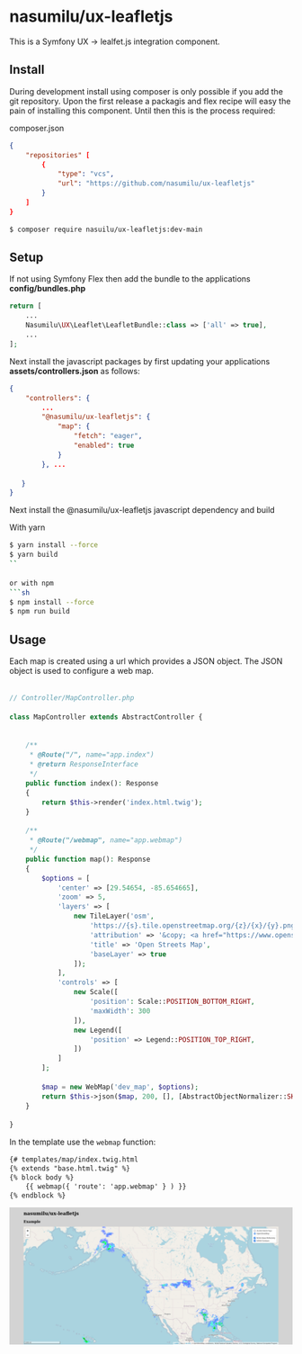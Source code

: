 # nasumilu/ux-leafletjs

This is a Symfony UX -> lealfet.js integration component.


## Install

During development install using composer is only possible if you add the git
repository. Upon the first release a packagis and flex recipe will easy the pain
of installing this component. Until then this is the process required:

composer.json
```json
{
    "repositories" [
        {
            "type": "vcs",
            "url": "https://github.com/nasumilu/ux-leafletjs"
        }
    ]
}
```


```sh
$ composer require nasuilu/ux-leafletjs:dev-main
```

## Setup

If not using Symfony Flex then add the bundle to the applications **config/bundles.php**
```php
return [
    ...
    Nasumilu\UX\Leaflet\LeafletBundle::class => ['all' => true],
    ...
];
```

Next install the javascript packages by first updating your applications 
**assets/controllers.json** as follows:
```json
{
    "controllers": {
        ...
        "@nasumilu/ux-leafletjs": {
            "map": {
                "fetch": "eager",
                "enabled": true
            }
        }, ...

   }
}

```

Next install the @nasumilu/ux-leafletjs javascript dependency and build

With yarn
```sh
$ yarn install --force
$ yarn build
``

or with npm
```sh
$ npm install --force
$ npm run build
```

## Usage

Each map is created using a url which provides a JSON object. The JSON object
is used to configure a web map.

```php

// Controller/MapController.php

class MapController extends AbstractController {


    /**
     * @Route("/", name="app.index")
     * @return ResponseInterface
     */
    public function index(): Response
    {
        return $this->render('index.html.twig');
    }

    /**
     * @Route("/webmap", name="app.webmap")
     */
    public function map(): Response 
    {
        $options = [
            'center' => [29.54654, -85.654665],
            'zoom' => 5,
            'layers' => [
                new TileLayer('osm',
                    'https://{s}.tile.openstreetmap.org/{z}/{x}/{y}.png', [
                    'attribution' => '&copy; <a href="https://www.openstreetmap.org/copyright">OpenStreetMap</a> contributors',
                    'title' => 'Open Streets Map',
                    'baseLayer' => true
                ]);
            ],
            'controls' => [
                new Scale([
                    'position': Scale::POSITION_BOTTOM_RIGHT,
                    'maxWidth': 300
                ]),
                new Legend([
                    'position' => Legend::POSITION_TOP_RIGHT,
                ])
            ]
        ];
        
        $map = new WebMap('dev_map', $options);
        return $this->json($map, 200, [], [AbstractObjectNormalizer::SKIP_NULL_VALUES => true]); 
    }

}

```

In the template use the `webmap` function:
```twig
{# templates/map/index.twig.html
{% extends "base.html.twig" %}
{% block body %}
    {{ webmap({ 'route': 'app.webmap' } ) }}
{% endblock %}
```

![Sample Webmap](./docs/images/ux-leafletjs_screenshot.png)